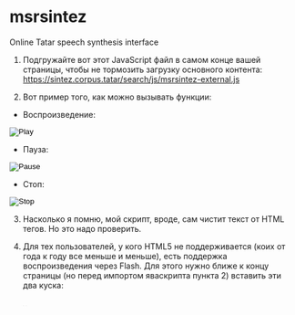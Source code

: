 # msrsintez
Online Tatar speech synthesis interface


1) Подгружайте вот этот JavaScript файл в самом конце вашей страницы, чтобы не тормозить загрузку основного контента:
https://sintez.corpus.tatar/search/js/msrsintez-external.js

2) Вот пример того, как можно вызывать функции:

- Воспроизведение:
<input id='picPlay' type='image' src='https://sintez.corpus.tatar/search/images/btnPlay.png' title="Play" style="vertical-align: middle" onclick="javascript:play( document.getElementById('bigtext').textContent || document.getElementById('bigtext').innerText ); return false;">

- Пауза:
<input id='picPause' type='image' src='https://sintez.corpus.tatar/search/images/btnPause.png' title="Pause" style="vertical-align: middle" onclick="javascript:pause(); return false;">

- Стоп:
<input id='picStop' type='image' src='https://sintez.corpus.tatar/search/images/btnStop.png' title="Stop" style="vertical-align: middle" onclick="javascript:stop(); return false;">

3) Насколько я помню, мой скрипт, вроде, сам чистит текст от HTML тегов. Но это надо проверить.

4) Для тех пользователей, у кого HTML5 не поддерживается (коих от года к году все меньше и меньше), есть поддержка воспроизведения через Flash. Для этого нужно ближе к концу страницы (но перед импортом яваскрипта пункта 2) вставить эти два куска:

    <object id="myFlash" type="application/x-shockwave-flash" data="https://sintez.corpus.tatar/search/flash/player.swf" width="1" height="1">
        <param name="movie" value="https://sintez.corpus.tatar/search/flash/player.swf" />
        <param name="AllowScriptAccess" value="always" />
    </object>
    <object id="myFlashNext" type="application/x-shockwave-flash" data="https://sintez.corpus.tatar/search/flash/player.swf" width="1" height="1">
        <param name="movie" value="https://sintez.corpus.tatar/search/flash/player.swf" />
        <param name="AllowScriptAccess" value="always" />
    </object>






